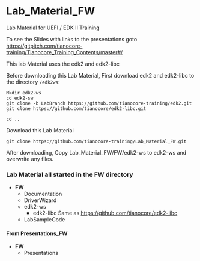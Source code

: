 <!--- @file
  Readme.md for UEFI / EDK II Training  Lab Material FW

  Copyright (c) 2020, Intel Corporation. All rights reserved.<BR>

  Redistribution and use in source (original document form) and 'compiled'
  forms (converted to PDF, epub, HTML and other formats) with or without
  modification, are permitted provided that the following conditions are met:

  1) Redistributions of source code (original document form) must retain the
     above copyright notice, this list of conditions and the following
     disclaimer as the first lines of this file unmodified.

  2) Redistributions in compiled form (transformed to other DTDs, converted to
     PDF, epub, HTML and other formats) must reproduce the above copyright
     notice, this list of conditions and the following disclaimer in the
     documentation and/or other materials provided with the distribution.

  THIS DOCUMENTATION IS PROVIDED BY TIANOCORE PROJECT "AS IS" AND ANY EXPRESS OR
  IMPLIED WARRANTIES, INCLUDING, BUT NOT LIMITED TO, THE IMPLIED WARRANTIES OF
  MERCHANTABILITY AND FITNESS FOR A PARTICULAR PURPOSE ARE DISCLAIMED. IN NO
  EVENT SHALL TIANOCORE PROJECT  BE LIABLE FOR ANY DIRECT, INDIRECT, INCIDENTAL,
  SPECIAL, EXEMPLARY, OR CONSEQUENTIAL DAMAGES (INCLUDING, BUT NOT LIMITED TO,
  PROCUREMENT OF SUBSTITUTE GOODS OR SERVICES; LOSS OF USE, DATA, OR PROFITS;
  OR BUSINESS INTERRUPTION) HOWEVER CAUSED AND ON ANY THEORY OF LIABILITY,
  WHETHER IN CONTRACT, STRICT LIABILITY, OR TORT (INCLUDING NEGLIGENCE OR
  OTHERWISE) ARISING IN ANY WAY OUT OF THE USE OF THIS DOCUMENTATION, EVEN IF
  ADVISED OF THE POSSIBILITY OF SUCH DAMAGE.

-->

# Lab_Material_FW
Lab Material for UEFI / EDK II Training

To see the Slides with links to the presentations goto https://gitpitch.com/tianocore-training/Tianocore_Training_Contents/master#/

This lab Material uses the edk2 and edk2-libc

Before downloading this Lab Material, First download edk2 and edk2-libc to the directory `/edk2ws`:
```
Mkdir edk2-ws
cd edk2-sw
git clone -b LabBranch https://github.com/tianocore-training/edk2.git
git clone https://github.com/tianocore/edk2-libc.git

cd ..
```

Download this Lab Material

```
git clone https://github.com/tianocore-training/Lab_Material_FW.git
```

After downloading, Copy Lab_Material_FW/FW/edk2-ws to edk2-ws and overwrite any files.


### Lab Material all started in the FW directory

- **FW**
  - Documentation
  - DriverWizard
  - edk2-ws 
       - edk2-libc Same as https://github.com/tianocore/edk2-libc 
  - LabSampleCode
  
####  From Presentations_FW
- **FW**
  - Presentations   
